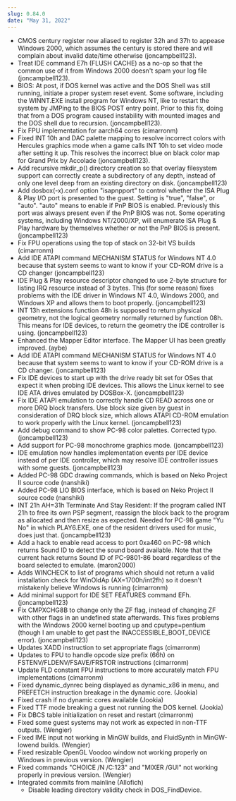 ```yaml
---
slug: 0.84.0
date: "May 31, 2022"
---
```


*   CMOS century register now aliased to register
    32h and 37h to appease Windows 2000, which assumes
    the century is stored there and will complain
    about invalid date/time otherwise (joncampbell123).
*   Treat IDE command E7h (FLUSH CACHE) as a no-op
    so that the common use of it from Windows 2000
    doesn't spam your log file (joncampbell123).
*   BIOS: At post, if DOS kernel was active and the
    DOS Shell was still running, initiate a proper
    system reset event. Some software, including the
    WINNT.EXE install program for Windows NT, like to
    restart the system by JMPing to the BIOS POST
    entry point. Prior to this fix, doing that from a
    DOS program caused instability with mounted images
    and the DOS shell due to recursion. (joncampbell123).
*   Fix FPU implementation for aarch64 cores (cimarronm)
*   Fixed INT 10h and DAC palette mapping to resolve
    incorrect colors with Hercules graphics mode when
    a game calls INT 10h to set video mode after setting
    it up. This resolves the incorrect blue on black
    color map for Grand Prix by Accolade (joncampbell123).
*   Add recursive mkdir_p() directory creation so that
    overlay filesystem support can correctly create
    a subdirectory of any depth, instead of only one
    level deep from an existing directory on disk.
    (joncampbell123)
*   Add dosbox(-x).conf option "isapnpport" to control
    whether the ISA Plug & Play I/O port is presented
    to the guest. Setting is "true", "false", or "auto".
    "auto" means to enable if PnP BIOS is enabled.
    Previously this port was always present even if
    the PnP BIOS was not. Some operating systems,
    including Windows NT/2000/XP, will enumerate ISA
    Plug & Play hardware by themselves whether or not
    the PnP BIOS is present. (joncampbell123)
*   Fix FPU operations using the top of stack on
    32-bit VS builds (cimarronm)
*   Add IDE ATAPI command MECHANISM STATUS for
    Windows NT 4.0 because that system seems
    to want to know if your CD-ROM drive is a
    CD changer (joncampbell123)
*   IDE Plug & Play resource descriptor changed to use
    2-byte structure for listing IRQ resource instead of
    3 bytes. This (for some reason) fixes problems with
    the IDE driver in Windows NT 4.0, Windows 2000, and
    Windows XP and allows them to boot properly.
    (joncampbell123)
*   INT 13h extensions function 48h is supposed to
    return physical geometry, not the logical geometry
    normally returned by function 08h. This means for
    IDE devices, to return the geometry the IDE controller
    is using. (joncampbell123)
*   Enhanced the Mapper Editor interface. The Mapper UI
    has been greatly improved. (aybe)
*   Add IDE ATAPI command MECHANISM STATUS for Windows
    NT 4.0 because that system seems to want to know if
    your CD-ROM drive is a CD changer. (joncampbell123)
*   Fix IDE devices to start up with the drive ready
    bit set for OSes that expect it when probing IDE
    devices. This allows the Linux kernel to see IDE
    ATA drives emulated by DOSBox-X. (joncampbell123)
*   Fix IDE ATAPI emulation to correctly handle CD
    READ across one or more DRQ block transfers. Use
    block size given by guest in consideration of DRQ
    block size, which allows ATAPI CD-ROM emulation to
    work properly with the Linux kernel. (joncampbell123)
*   Add debug command to show PC-98 color palettes.
    Corrected typo. (joncampbell123)
*   Add support for PC-98 monochrome graphics mode.
    (joncampbell123)
*   IDE emulation now handles implementation events per
    IDE device instead of per IDE controller, which
    may resolve IDE controller issues with some guests.
    (joncampbell123)
*   Added PC-98 GDC drawing commands, which is
    based on Neko Project II source code (nanshiki)
*   Added PC-98 LIO BIOS interface, which is based on
    Neko Project II source code (nanshiki)
*   INT 21h AH=31h Terminate And Stay Resident: If the
    program called INT 21h to free its own PSP segment,
    reassign the block back to the program as allocated
    and then resize as expected. Needed for PC-98 game
    "Yu No" in which PLAY6.EXE, one of the resident
    drivers used for music, does just that. (joncampbell123)
*   Add a hack to enable read access to port 0xa460 on PC-98 which 
    returns Sound ID to detect the sound board available.
    Note that the current hack returns Sound ID of PC-9801-86 board
    regardless of the board selected to emulate. (maron2000)
*   Adds WINCHECK to list of programs which should not
    return a valid installation check for WinOldAp
    (AX=1700h/int2fh) so it doesn't mistakenly believe
    Windows is running (cimarronm)
*   Add minimal support for IDE SET FEATURES command EFh.
    (joncampbell123)
*   Fix CMPXCHG8B to change only the ZF flag, instead of
    changing ZF with other flags in an undefined state
    afterwards. This fixes problems with the Windows 2000
    kernel booting up and cputype=pentium (though I am
    unable to get past the INACCESSIBLE_BOOT_DEVICE error).
    (joncampbell123)
*   Updates XADD instruction to set appropriate flags
    (cimarronm)
*   Updates to FPU to handle opcode size prefix (66h)
    on FSTENV/FLDENV/FSAVE/FRSTOR instructions (cimarronm)
*   Update FLD constant FPU instructions to more
    accurately match FPU implementations (cimarronm)
*   Fixed dynamic_dynrec being displayed as dynamic_x86
    in menu, and PREFETCH instruction breakage in the
    dynamic core. (Jookia)
*   Fixed crash if no dynamic cores available (Jookia)
*   Fixed TTF mode breaking a guest not running the
    DOS kernel. (Jookia)
*   Fix DBCS table initialization on reset and
    restart (cimarronm)
*   Fixed some guest systems may not work as expected
    in non-TTF outputs. (Wengier)
*   Fixed IME input not working in MinGW builds, and
    FluidSynth in MinGW-lowend builds. (Wengier)
*   Fixed resizable OpenGL Voodoo window not working
    properly on Windows in previous version. (Wengier)
*   Fixed commands "CHOICE /N /C:123" and "MIXER /GUI"
    not working properly in previous version. (Wengier)
*   Integrated commits from mainline (Allofich)
    - Disable leading directory validity check in
    DOS_FindDevice.